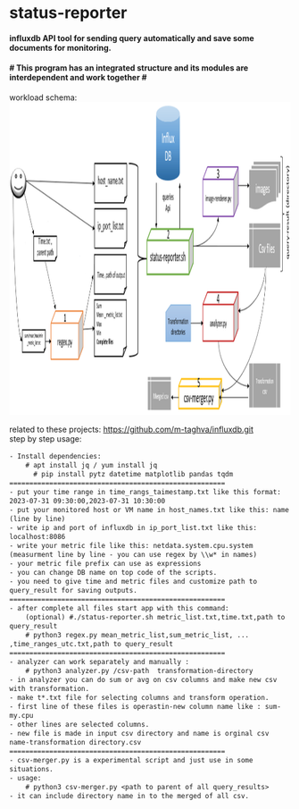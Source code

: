 # status-reporter
<h4>influxdb API tool for sending query automatically and save some documents for monitoring.</h4>
<h4># This program has an integrated structure and its modules are interdependent and work together #</h4>
workload schema:
<img src="reporter.png" width="1358" height="560"/>

related to these projects: https://github.com/m-taghva/influxdb.git
<br>step by step usage:</br>
   
    - Install dependencies:
        # apt install jq / yum install jq 
          # pip install pytz datetime matplotlib pandas tqdm  
    ======================================================
    - put your time range in time_rangs_taimestamp.txt like this format: 2023-07-31 09:30:00,2023-07-31 10:30:00
    - put your monitored host or VM name in host_names.txt like this: name (line by line)
    - write ip and port of influxdb in ip_port_list.txt like this: localhost:8086
    - write your metric file like this: netdata.system.cpu.system (measurment line by line - you can use regex by \\w* in names)
    - your metric file prefix can use as expressions
    - you can change DB name on top code of the scripts. 
    - you need to give time and metric files and customize path to query_result for saving outputs.
    ======================================================
    - after complete all files start app with this command:
        (optional) #./status-reporter.sh metric_list.txt,time.txt,path to query_result
        # python3 regex.py mean_metric_list,sum_metric_list, ... ,time_ranges_utc.txt,path to query_result
    ======================================================
    - analyzer can work separately and manually :
        # python3 analyzer.py /csv-path  transformation-directory
    - in analyzer you can do sum or avg on csv columns and make new csv with transformation.
    - make t*.txt file for selecting columns and transform operation. 
    - first line of these files is operastin-new column name like : sum-my.cpu
    - other lines are selected columns.
    - new file is made in input csv directory and name is orginal csv name-transformation directory.csv
    ======================================================
    - csv-merger.py is a experimental script and just use in some situations.
    - usage:
        # python3 csv-merger.py <path to parent of all query_results>
    - it can include directory name in to the merged of all csv.
